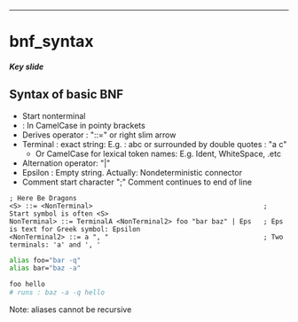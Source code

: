 ---
# bnf_syntax

##### Key slide

## Syntax of basic BNF

- Start nonterminal
- <NonTerminal> : In CamelCase in pointy brackets
- Derives operator : "::=" or right slim arrow
- Terminal : exact string: E.g. : abc or surrounded by double quotes : "a c"
  * Or CamelCase for lexical token names: E.g. Ident, WhiteSpace, .etc
- Alternation operator: "|" 
- Epsilon  : Empty string. Actually: Nondeterministic connector
- Comment start character ";" Comment continues to end of line


```bnf
; Here Be Dragons
<S> ::= <NonTerminal>                                           ; Start symbol is often <S>
NonTerminal> ::= TerminalA <NonTerminal2> foo "bar baz" | Eps   ; Eps is text for Greek symbol: Epsilon
<NonTerminal2> ::= a ", "                                       ; Two terminals: 'a' and ', '
```


```bash
alias foo="bar -q"
alias bar="baz -a"

foo hello
# runs : baz -a -q hello
```

Note: aliases cannot be recursive